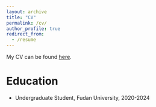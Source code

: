 ```yaml
---
layout: archive
title: "CV"
permalink: /cv/
author_profile: true
redirect_from:
  - /resume
---
```


My CV can be found [here]([https://drive.google.com/file/d/1o7bfq2Smetb_xQhDFNZH1qDKt7aXPExr/view?usp=sharing]).

Education
======
* Undergraduate Student, Fudan University, 2020-2024
